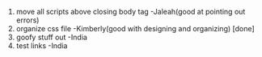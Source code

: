 1. move all scripts above closing body tag -Jaleah(good at pointing out errors)
2. organize css file -Kimberly(good with designing and organizing) [done]
3. goofy stuff out -India
4. test links -India
